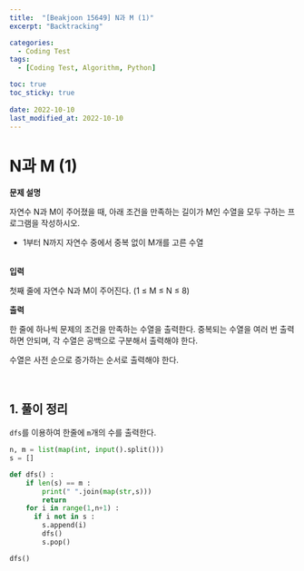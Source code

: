 ```yaml
---
title:  "[Beakjoon 15649] N과 M (1)"
excerpt: "Backtracking"

categories:
  - Coding Test
tags:
  - [Coding Test, Algorithm, Python]

toc: true
toc_sticky: true
 
date: 2022-10-10
last_modified_at: 2022-10-10
---
```



# N과 M (1)

**문제 설명**

자연수 N과 M이 주어졌을 때, 아래 조건을 만족하는 길이가 M인 수열을 모두 구하는 프로그램을 작성하시오.

- 1부터 N까지 자연수 중에서 중복 없이 M개를 고른 수열
<br><br>

**입력**

첫째 줄에 자연수 N과 M이 주어진다. (1 ≤ M ≤ N ≤ 8)
<br>

**출력**

한 줄에 하나씩 문제의 조건을 만족하는 수열을 출력한다. 중복되는 수열을 여러 번 출력하면 안되며, 각 수열은 공백으로 구분해서 출력해야 한다.<br>

수열은 사전 순으로 증가하는 순서로 출력해야 한다.

<br>

## 1. 풀이 정리
`dfs`를 이용하여 한줄에 `m`개의 수를 출력한다.

```python
n, m = list(map(int, input().split()))
s = []

def dfs() :
    if len(s) == m :
        print(" ".join(map(str,s)))
        return
    for i in range(1,n+1) : 
      if i not in s : 
        s.append(i)
        dfs()
        s.pop()

dfs()
```


<br>

